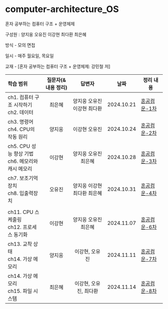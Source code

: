# computer-architecture_OS
혼자 공부하는 컴퓨터 구조 + 운영체제

구성원 : 양지웅 오유진 이강현 최다환 최은혜

방식 - 모의 면접

일시 - 매주 월요일, 목요일

교재 - [혼자 공부하는 컴퓨터 구조 + 운영체제: 강민철 저]

| 학습 범위 | 질문자(& 내용 정리) |      답변자      |    날짜    | 정리 내용 |
| :-------- | :-----------------: | :--------------: | :--------: | --------- |
| ch1. 컴퓨터 구조 시작하기 </br> ch2. 데이터   | 최은혜 | 양지웅 오유진 이강현 최다환 | 2024.10.21 | [혼공컴운-1차]() |
| ch3. 명령어 </br> ch4. CPU의 작동 원리   | 양지웅 | 이강현 오유진 | 2024.10.24 | [혼공컴운-2차](https://github.com/CS-conqueror/computer-architecture_OS/blob/main/20241024_Chapter_03_04.md)|
| ch5. CPU 성능 향상 기법 </br> ch6. 메모리와 캐시 메모리   | 이강현 | 양지웅 오유진 최은혜 | 2024.10.28 | [혼공컴운-3차](https://github.com/CS-conqueror/computer-architecture_OS/blob/main/20241028_Chapter_05_06.md)|
| ch7. 보조기억장치 </br> ch8. 입출력장치   | 오유진 | 양지웅 이강현 최다환 최은혜 | 2024.10.31 | [혼공컴운-4차](https://github.com/CS-conqueror/computer-architecture_OS/blob/main/20241031_Chapter_07_08.md)|
| | | | | |
| ch11. CPU 스케줄링 </br> ch12. 프로세스 동기화 | 이강현 | 양지웅 오유진 최은혜 | 2024.11.07 | [혼공컴운-6차](https://github.com/CS-conqueror/computer-architecture_OS/blob/main/20241107_Chapter_11_12.md) |
| ch13. 교착 상태 </br> ch14. 가상 메모리 | 양지웅 | 이강현, 오유진 | 2024.11.11 | [혼공컴운-7차](https://github.com/CS-conqueror/computer-architecture_OS/blob/main/20241111_Chapter_13_14.md) |
| ch14. 가상 메모리 </br> ch15. 파일 시스템 | 최은혜 | 이강현, 오유진, 최다환 | 2024.11.14 | [혼공컴운-8차](https://github.com/CS-conqueror/computer-architecture_OS/blob/main/20241114_Chapter_14_15.md) |

